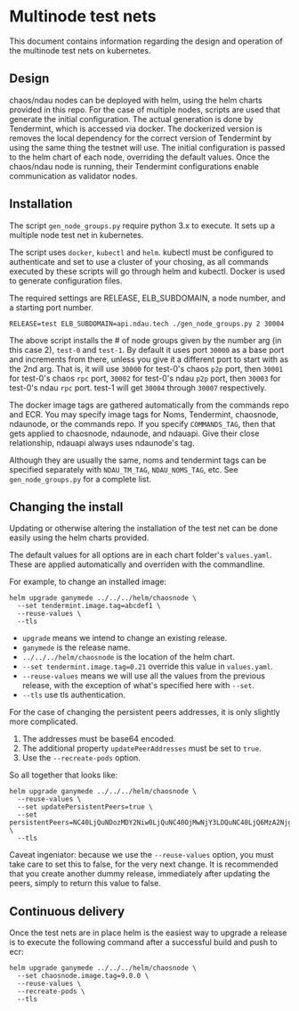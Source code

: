 
# Multinode test nets

This document contains information regarding the design and operation of the multinode test nets on kubernetes.

## Design

chaos/ndau nodes can be deployed with helm, using the helm charts provided in this repo. For the case of multiple nodes, scripts are used that generate the initial configuration. The actual generation is done by Tendermint, which is accessed via docker. The dockerized version is removes the local dependency for the correct version of Tendermint by using the same thing the testnet will use. The initial configuration is passed to the helm chart of each node, overriding the default values. Once the chaos/ndau node is running, their Tendermint configurations enable communication as validator nodes.

## Installation

The script `gen_node_groups.py` require python 3.x to execute. It sets up a multiple node test net in kubernetes.

The script uses `docker`, `kubectl` and `helm`. kubectl must be configured to authenticate and set to use a cluster of your chosing, as all commands executed by these scripts will go through helm and kubectl. Docker is used to generate configuration files.

The required settings are RELEASE, ELB_SUBDOMAIN, a node number, and a starting port number.

```
RELEASE=test ELB_SUBDOMAIN=api.ndau.tech ./gen_node_groups.py 2 30004
```

The above script installs the # of node groups given by the number arg (in this case 2), `test-0` and `test-1`. By default it uses port `30000` as a base port and increments from there, unless you give it a different port to start with as the 2nd arg. That is, it will use `30000` for test-0's chaos `p2p` port, then `30001` for test-0's chaos `rpc` port, `30002` for test-0's ndau `p2p` port, then `30003` for test-0's ndau `rpc` port. test-1 will get `30004` through `30007` respectively.

The docker image tags are gathered automatically from the commands repo and ECR. You may specify image tags for Noms, Tendermint, chaosnode, ndaunode, or the commands repo. If you specify `COMMANDS_TAG`, then that gets applied to chaosnode, ndaunode, and ndauapi. Give their close relationship, ndauapi always uses ndaunode's tag.

Although they are usually the same, noms and tendermint tags can be specified separately with `NDAU_TM_TAG`, `NDAU_NOMS_TAG`, etc. See `gen_node_groups.py` for a complete list.

## Changing the install

Updating or otherwise altering the installation of the test net can be done easily using the helm charts provided.

The default values for all options are in each chart folder's `values.yaml`. These are applied automatically and overriden with the commandline.

For example, to change an installed image:

```
helm upgrade ganymede ../../../helm/chaosnode \
  --set tendermint.image.tag=abcdef1 \
  --reuse-values \
  --tls
```

* `upgrade` means we intend to change an existing release.
* `ganymede` is the release name.
* `../../../helm/chaosnode` is the location of the helm chart.
* `--set tendermint.image.tag=0.21` override this value in `values.yaml`.
* `--reuse-values` means we will use all the values from the previous release, with the exception of what's specified here with `--set`.
* `--tls` use tls authentication.

For the case of changing the persistent peers addresses, it is only slightly more complicated.

1. The addresses must be base64 encoded.
2. The additional property `updatePeerAddresses` must be set to `true`.
3. Use the `--recreate-pods` option.

So all together that looks like:

```
helm upgrade ganymede ../../../helm/chaosnode \
  --reuse-values \
  --set updatePersistentPeers=true \
  --set persistentPeers=NC40LjQuNDozMDY2Niw0LjQuNC40OjMwNjY3LDQuNC40LjQ6MzA2NjgK \
  --tls
```

Caveat ingeniator: because we use the `--reuse-values` option, you must take care to set this to false, for the very next change. It is recommended that you create another dummy release, immediately after updating the peers, simply to return this value to false.

## Continuous delivery

Once the test nets are in place helm is the easiest way to upgrade a release is to execute the following command after a successful build and push to ecr:

```
helm upgrade ganymede ../../../helm/chaosnode \
  --set chaosnode.image.tag=9.0.0 \
  --reuse-values \
  --recreate-pods \
  --tls
```
